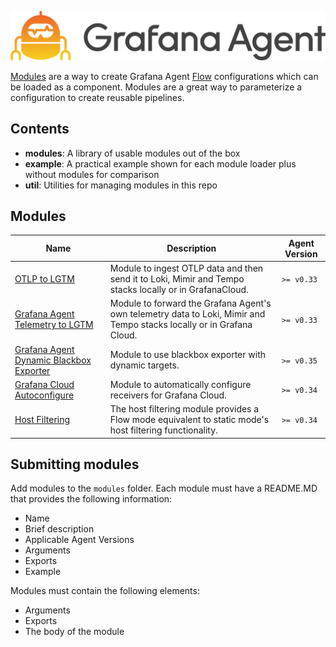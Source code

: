 <p align="center"><img src="assets/logo_and_name.png" alt="Grafana Agent logo"></p>

[Modules](https://grafana.com/docs/agent/latest/flow/concepts/modules/) are a 
way to create Grafana Agent [Flow](https://grafana.com/docs/agent/latest/flow/)
configurations which can be loaded as a component. Modules are a great way to
parameterize a configuration to create reusable pipelines.

## Contents
- <b>modules</b>: A library of usable modules out of the box
- <b>example</b>: A practical example shown for each module loader plus without modules for comparison
- <b>util</b>: Utilities for managing modules in this repo

## Modules

| Name |  Description | Agent Version | 
| ---- |  ----------- | ------------- | 
| [OTLP to LGTM](./modules/otlp/otlp-to-lgtm/) | Module to ingest OTLP data and then send it to Loki, Mimir and Tempo stacks locally or in GrafanaCloud. | `>= v0.33`
| [Grafana Agent Telemetry to LGTM](./modules/grafana-agent/telemetry-to-lgtm/) | Module to forward the Grafana Agent's own telemetry data to Loki, Mimir and Tempo stacks locally or in Grafana Cloud. | `>= v0.33`
| [Grafana Agent Dynamic Blackbox Exporter](./modules/grafana-agent/dynamic-blackbox/) | Module to use blackbox exporter with dynamic targets. | `>= v0.35`
| [Grafana Cloud Autoconfigure](./modules/grafana-cloud/autoconfigure/) | Module to automatically configure receivers for Grafana Cloud. | `>= v0.34`
| [Host Filtering](./modules/host-filter/) | The host filtering module provides a Flow mode equivalent to static mode's host filtering functionality. | `>= v0.34`

## Submitting modules

Add modules to the `modules` folder. Each module must have a README.MD that provides the following information:
* Name
* Brief description
* Applicable Agent Versions
* Arguments
* Exports
* Example

Modules must contain the following elements:
* Arguments
* Exports
* The body of the module

